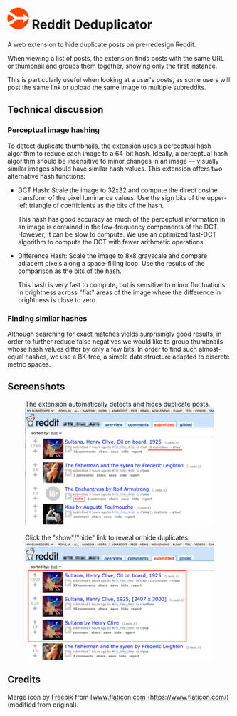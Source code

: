 # <img src="icon.svg" width="48" /> Reddit Deduplicator

A web extension to hide duplicate posts on pre-redesign Reddit.

When viewing a list of posts, the extension finds posts with the same URL or
thumbnail and groups them together, showing only the first instance.

This is particularly useful when looking at a user's posts, as some users will
post the same link or upload the same image to multiple subreddits.

## Technical discussion

### Perceptual image hashing

To detect duplicate thumbnails, the extension uses a perceptual hash algorithm
to reduce each image to a 64-bit hash. Ideally, a perceptual hash algorithm
should be insensitive to minor changes in an image — visually similar images
should have similar hash values. This extension offers two alternative hash
functions:

* DCT Hash: Scale the image to 32x32 and compute the direct cosine transform of
  the pixel luminance values. Use the sign bits of the upper-left triangle of
  coefficients as the bits of the hash.

  This hash has good accuracy as much of the perceptual information in an image
  is contained in the low-frequency components of the DCT. However, it can be
  slow to compute. We use an optimized fast-DCT algorithm to compute the DCT
  with fewer arithmetic operations.

* Difference Hash: Scale the image to 8x8 grayscale and compare adjacent pixels
  along a space-filling loop. Use the results of the comparison as the bits of
  the hash.

  This hash is very fast to compute, but is sensitive to minor fluctuations in
  brightness across "flat" areas of the image where the difference in
  brightness is close to zero.

### Finding similar hashes

Although searching for exact matches yields surprisingly good results, in order
to further reduce false negatives we would like to group thumbnails whose hash
values differ by only a few bits. In order to find such almost-equal hashes, we
use a BK-tree, a simple data structure adapted to discrete metric spaces.

## Screenshots

<figure>
<figurecaption>The extension automatically detects and hides duplicate posts.</figurecaption>
<img src="screenshots/s1_hide.png" width="640" />
</figure>
<figure>
<figurecaption>Click the "show"/"hide" link to reveal or hide duplicates.</figurecaption>
<img src="screenshots/s2_show.png" width="640" />
</figure>

## Credits

Merge icon by [Freepik](https://www.freepik.com/) from [www.flaticon.com](https://www.flaticon.com/) (modified from original).
